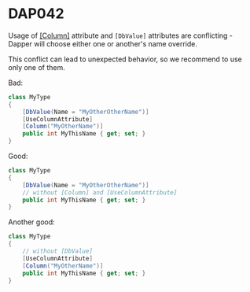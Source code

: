 ﻿# DAP042

Usage of [[Column]](https://learn.microsoft.com/en-us/dotnet/api/system.componentmodel.dataannotations.schema.columnattribute)
attribute and `[DbValue]` attributes are conflicting - Dapper will choose either one or another's name override.

This conflict can lead to unexpected behavior, so we recommend to use only one of them.

Bad:

``` csharp
class MyType
{
	[DbValue(Name = "MyOtherOtherName")]
    [UseColumnAttribute]
    [Column("MyOtherName")]
    public int MyThisName { get; set; }
}
```

Good:

``` csharp
class MyType
{
	[DbValue(Name = "MyOtherOtherName")]
    // without [Column] and [UseColumnAttribute]
    public int MyThisName { get; set; }
}
```

Another good:

``` csharp
class MyType
{
	// without [DbValue]
    [UseColumnAttribute]
    [Column("MyOtherName")]
    public int MyThisName { get; set; }
}
```